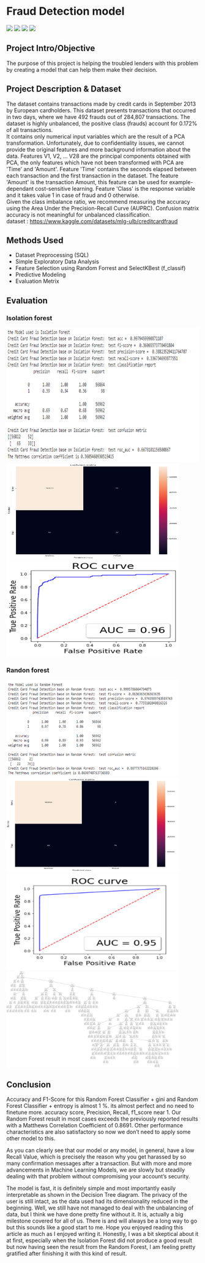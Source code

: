# Fraud Detection model
[![](https://img.shields.io/badge/-Python-blue)](#) [![](https://img.shields.io/badge/-MySQL-blue)](#) [![](https://img.shields.io/badge/-tensorflow-green)](#) [![](https://img.shields.io/badge/-Ensenble_model-green)](#)  

## Project Intro/Objective
The purpose of this project is helping the troubled lenders with this problem by creating a model that can help them make their decision. 
  
## Project Description & Dataset
The dataset contains transactions made by credit cards in September 2013 by European cardholders.
This dataset presents transactions that occurred in two days, where we have 492 frauds out of 284,807 transactions. The dataset is highly unbalanced, the positive class (frauds) account for 0.172% of all transactions.  
It contains only numerical input variables which are the result of a PCA transformation. Unfortunately, due to confidentiality issues, we cannot provide the original features and more background information about the data. Features V1, V2, … V28 are the principal components obtained with PCA, the only features which have not been transformed with PCA are 'Time' and 'Amount'. Feature 'Time' contains the seconds elapsed between each transaction and the first transaction in the dataset. The feature 'Amount' is the transaction Amount, this feature can be used for example-dependant cost-sensitive learning. Feature 'Class' is the response variable and it takes value 1 in case of fraud and 0 otherwise.    
Given the class imbalance ratio, we recommend measuring the accuracy using the Area Under the Precision-Recall Curve (AUPRC). Confusion matrix accuracy is not meaningful for unbalanced classification.  
dataset : https://www.kaggle.com/datasets/mlg-ulb/creditcardfraud  
  
## Methods Used
* Dataset Preprocessing (SQL)
* Simple Exploratory Data Analysis
* Feature Selection using Random Forrest and SelectKBest (f_classif)
* Predictive Modeling
* Evaluation Metrix

## Evaluation
### **Isolation forest**  
<img src="https://github.com/KodchakornL/FINANCIAL-ANALYTIC/blob/main/Fraud%20Detection/Result/Isolation%20Forest%20result.png" width="700" height="350" />  
<img src="https://github.com/KodchakornL/FINANCIAL-ANALYTIC/blob/main/Fraud%20Detection/Result/Isolation%20Forest%20confusion%20matrix.png" width="450" height="250" />  
<img src="https://github.com/KodchakornL/FINANCIAL-ANALYTIC/blob/main/Fraud%20Detection/Result/Isolation%20Forest%20ROC%20AUC.png" width="450" height="250" />  
  
### **Randon forest**  
<img src="https://github.com/KodchakornL/FINANCIAL-ANALYTIC/blob/main/Fraud%20Detection/Result/Random%20forest%20Result.png" width="450" height="250" />  
<img src="https://github.com/KodchakornL/FINANCIAL-ANALYTIC/blob/main/Fraud%20Detection/Result/Random%20forest%20confusion%20matrix.png" width="450" height="250" />  
<img src="https://github.com/KodchakornL/FINANCIAL-ANALYTIC/blob/main/Fraud%20Detection/Result/Random%20forest%20ROC%20AUC.png" width="450" height="250" />  
<img src="https://github.com/KodchakornL/FINANCIAL-ANALYTIC/blob/main/Fraud%20Detection/Result/Random%20forest%20tree.png" width="450" height="250" />  
    
## Conclusion  
Accuracy and F1-Score for this Random Forest Classifier + gini and Random Forest Classifier + entropy is almost 1 %. its almost perfect and no need to finetune more. accuracy score, Precision, Recall, f1_score near 1. Our Random Forest result in most cases exceeds the previously reported results with a Matthews Correlation Coefficient of 0.8691. Other performance characteristics are also satisfactory so now we don’t need to apply some other model to this.  
  
  As you can clearly see that our model or any model, in general, have a low Recall Value, which is precisely the reason why you get harassed by so many confirmation messages after a transaction. But with more and more advancements in Machine Learning Models, we are slowly but steadily dealing with that problem without compromising your account’s security.  
  
The model is fast, it is definitely simple and most importantly easily interpretable as shown in the Decision Tree diagram. The privacy of the user is still intact, as the data used had its dimensionality reduced in the beginning. Well, we still have not managed to deal with the unbalancing of data, but I think we have done pretty fine without it. It is, actually a big milestone covered for all of us. There is and will always be a long way to go but this sounds like a good start to me. Hope you enjoyed reading this article as much as I enjoyed writing it. Honestly, I was a bit skeptical about it at first, especially when the Isolation Forest did not produce a good result but now having seen the result from the Random Forest, I am feeling pretty gratified after finishing it with this kind of result.    




















